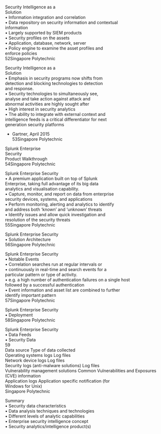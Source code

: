 Security Intelligence as a  
Solution  
• Information integration and correlation  
• Data repository on security information and contextual  
information  
• Largely supported by SIEM products  
• Security profiles on the assets  
• Application, database, network, server  
• Policy engine to examine the asset profiles and  
enforce policies  
52Singapore Polytechnic

Security Intelligence as a  
Solution  
• Emphasis in security programs now shifts from  
detection and blocking technologies to detection  
and response.  
• Security technologies to simultaneously see,  
analyse and take action against attack and  
abnormal activities are highly sought after  
• High interest in security analytics  
• The ability to integrate with external context and  
intelligence feeds is a critical differentiator for next  
generation security platforms  
- Gartner, April 2015  
53Singapore Polytechnic

Splunk Enterprise  
Security  
Product Walkthrough  
54Singapore Polytechnic

Splunk Enterprise Security  
• A premium application built on top of Splunk  
Enterprise, taking full advantage of its big data  
analytics and visualisation capability.  
• Capture, monitor, and report on data from enterprise  
security devices, systems, and applications  
• Perform monitoring, alerting and analytics to identify  
and address both ‘known’ and ‘unknown’ threats  
• Identify issues and allow quick investigation and  
resolution of the security threats  
55Singapore Polytechnic

Splunk Enterprise Security  
• Solution Architecture  
56Singapore Polytechnic

Splunk Enterprise Security  
• Notable Events  
• Correlation searches run at regular intervals or  
• continuously in real-time and search events for a  
particular pattern or type of activity.  
• e.g. a high number of authentication failures on a single host  
followed by a successful authentication  
• Event information and asset list are combined to further  
identify important pattern  
57Singapore Polytechnic

Splunk Enterprise Security  
• Deployment  
58Singapore Polytechnic

Splunk Enterprise Security  
• Data Feeds  
• Security Data  
59  
Data source Type of data collected  
Operating systems logs Log files  
Network device logs Log files  
Security logs (anti-malware solutions) Log files  
Vulnerability management solutions Common Vulnerabilities and Exposures  
(CVE) information  
Application logs Application specific notification (for  
Windows for Unix)  
Singapore Polytechnic

Summary  
• Security data characteristics  
• Data analysis techniques and technologies  
• Different levels of analytic capabilities  
• Enterprise security intelligence concept  
• Security analytics/intelligence product(s)